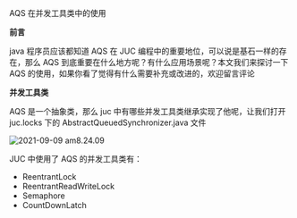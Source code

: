 AQS 在并发工具类中的使用

**前言**

java 程序员应该都知道 AQS 在 JUC 编程中的重要地位，可以说是基石一样的存在，那么 AQS 到底重要在什么地方呢？有什么应用场景呢？本文我们来探讨一下 AQS 的使用，如果你看了觉得有什么需要补充或改进的，欢迎留言评论

**并发工具类**

AQS 是一个抽象类，那么 juc 中有哪些并发工具类继承实现了他呢，让我们打开 juc.locks 下的 AbstractQueuedSynchronizer.java 文件

![2021-09-09 am8.24.09](https://muyids.oss-cn-beijing.aliyuncs.com/2021-09-09%20am8.24.09.png)

JUC 中使用了 AQS 的并发工具类有：

- ReentrantLock
- ReentrantReadWriteLock
- Semaphore
- CountDownLatch
